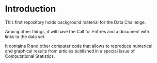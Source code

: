 # Introduction
This first repository holds background material for the Data Challenge. 

Among other things, it will have the Call for Entries and a document with links to the data set.

It contains R and other computer code that allows to reproduce numerical and graphical results from articles published in a special issue of Computational Statistics.


